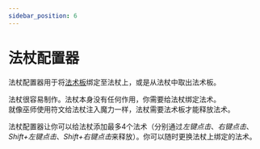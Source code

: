```yaml
---
sidebar_position: 6
---
```


# 法杖配置器

法杖配置器用于将[法术板](./spell-plates)绑定至法杖上，或是从法杖中取出法术板。

法杖很容易制作。法杖本身没有任何作用，你需要给法杖绑定法术。  
就像巫师使用符文给法杖注入魔力一样，法杖需要法术板才能释放法术。

法杖配置器让你可以给法杖添加最多4个法术（分别通过*左键点击*、*右键点击*、*Shift+左键点击*、*Shift+右键点击*来释放）。你可以随时更换法杖上绑定的法术。
